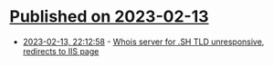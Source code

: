 # [Published on 2023-02-13](index.md)

* [2023-02-13, 22:12:58](https://news.ycombinator.com/item?id=34781525) - [Whois server for .SH TLD unresponsive, redirects to IIS page](https://whois.nic.sh/)
